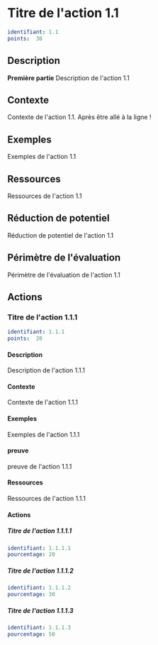 # Titre de l'action 1.1
```yaml
identifiant: 1.1
points:  30
```
## Description
**Première partie**
Description de l'action 1.1 

## Contexte
Contexte de l'action 1.1.
Après être allé à la ligne !

## Exemples
Exemples de l'action 1.1 

## Ressources
Ressources de l'action 1.1 

## Réduction de potentiel
Réduction de potentiel de l'action 1.1

## Périmètre de l'évaluation
Périmètre de l'évaluation de l'action 1.1

## Actions
### Titre de l'action 1.1.1
```yaml
identifiant: 1.1.1
points:  20
```
#### Description
Description de l'action 1.1.1 

#### Contexte
Contexte de l'action 1.1.1 

#### Exemples
Exemples de l'action 1.1.1 

#### preuve
preuve de l'action 1.1.1 
#### Ressources
Ressources de l'action 1.1.1 

#### Actions
##### Titre de l'action 1.1.1.1
```yaml
identifiant: 1.1.1.1
pourcentage: 20
```

##### Titre de l'action 1.1.1.2
```yaml
identifiant: 1.1.1.2
pourcentage: 30
```

##### Titre de l'action 1.1.1.3
```yaml
identifiant: 1.1.1.3
pourcentage: 50
```

